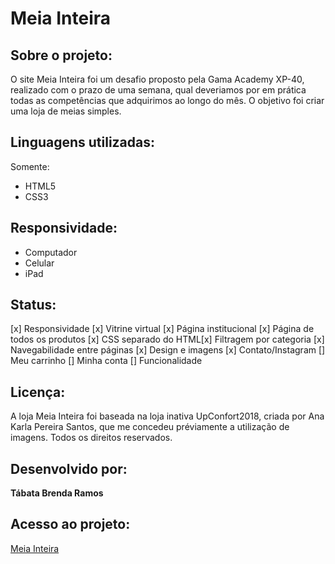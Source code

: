 # Meia Inteira

## Sobre o projeto:

O site Meia Inteira foi um desafio proposto pela Gama Academy XP-40, realizado com o prazo de uma semana, qual deveriamos por em prática todas as competências que adquirimos ao longo do mês. O objetivo foi criar uma loja de meias simples.

## Linguagens utilizadas:

Somente:
- HTML5
- CSS3

## Responsividade:

- Computador
- Celular
- iPad

## Status:

[x] Responsividade
[x] Vitrine virtual
[x] Página institucional
[x] Página de todos os produtos
[x] CSS separado do HTML[x] Filtragem por categoria
[x] Navegabilidade entre páginas
[x] Design e imagens
[x] Contato/Instagram
[] Meu carrinho
[] Minha conta
[] Funcionalidade

## Licença:

A loja Meia Inteira foi baseada na loja inativa UpConfort2018, criada por Ana Karla Pereira Santos, que me concedeu préviamente a utilização de imagens. Todos os direitos reservados.

## Desenvolvido por:

__Tábata Brenda Ramos__

## Acesso ao projeto:

[Meia Inteira](https://tabataramos.github.io/meia-inteira/)
